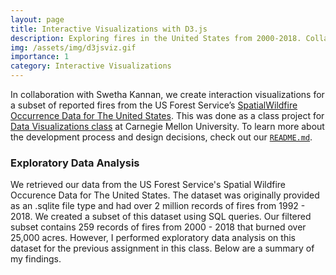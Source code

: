```yaml
---
layout: page
title: Interactive Visualizations with D3.js
description: Exploring fires in the United States from 2000-2018. Collaboration with Swetha Kannan.
img: /assets/img/d3jsviz.gif
importance: 1
category: Interactive Visualizations
---
```


In collaboration with Swetha Kannan, we create interaction visualizations for a subset of reported fires from the US Forest Service’s [SpatialWildfire Occurrence Data for The United States](https://www.fs.usda.gov/rds/archive/Catalog/RDS-2013-0009.5). This was done as a class project for [Data Visualizations class](https://dig.cmu.edu/courses/2021-fall-datavis.html) at Carnegie Mellon University. To learn more about the development process and design decisions, check out our [`README.md`](https://github.com/CMU-Vis-2021/assignment-3-environment-viz#readme).

### Exploratory Data Analysis

We retrieved our data from the US Forest Service's Spatial Wildfire Occurence Data for The United States. The dataset was originally provided as an .sqlite file type and had over 2 million records of fires from 1992 - 2018. We created a subset of this dataset using SQL queries. Our filtered subset contains 259 records of fires from 2000 - 2018 that burned over 25,000 acres. However, I performed exploratory data analysis on this dataset for the previous assignment in this class. Below are a summary of my findings.



